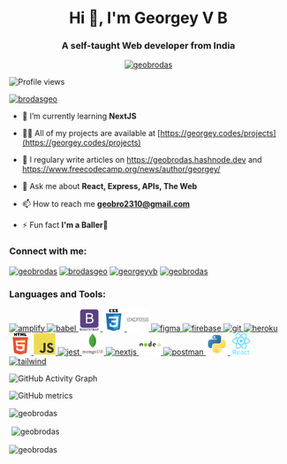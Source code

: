 <h1 align="center">Hi 👋, I'm Georgey V B</h1>
<h3 align="center">A self-taught Web developer from India</h3>

<p align="center"> <a href="https://github.com/ryo-ma/github-profile-trophy"><img src="https://github-profile-trophy.vercel.app/?username=geobrodas&theme=radical" alt="geobrodas" /></a> </p>

![Profile views](https://gpvc.arturio.dev/geobrodas)

<p align="left"> <a href="https://twitter.com/brodasgeo" target="blank"><img src="https://img.shields.io/twitter/follow/brodasgeo?logo=twitter&style=for-the-badge" alt="brodasgeo" /></a> </p>

- 🌱 I’m currently learning **NextJS**

- 👨‍💻 All of my projects are available at [https://georgey.codes/projects](https://georgey.codes/projects)

- 📝 I regulary write articles on https://geobrodas.hashnode.dev and https://www.freecodecamp.org/news/author/georgey/

- 💬 Ask me about **React, Express, APIs, The Web**

- 📫 How to reach me **geobro2310@gmail.com**

- ⚡ Fun fact **I'm a Baller🏀**

<h3 align="left">Connect with me:</h3>
<p align="left">
<a href="https://dev.to/geobrodas" target="blank"><img align="center" src="https://cdn.jsdelivr.net/npm/simple-icons@3.0.1/icons/dev-dot-to.svg" alt="geobrodas" height="30" width="40" /></a>
<a href="https://twitter.com/brodasgeo" target="blank"><img align="center" src="https://raw.githubusercontent.com/rahuldkjain/github-profile-readme-generator/master/src/images/icons/Social/twitter.svg" alt="brodasgeo" height="30" width="40" /></a>
<a href="https://linkedin.com/in/georgeyvb" target="blank"><img align="center" src="https://raw.githubusercontent.com/rahuldkjain/github-profile-readme-generator/master/src/images/icons/Social/linked-in-alt.svg" alt="georgeyvb" height="30" width="40" /></a>
<a href="https://dribbble.com/geobrodas" target="blank"><img align="center" src="https://raw.githubusercontent.com/rahuldkjain/github-profile-readme-generator/master/src/images/icons/Social/dribbble.svg" alt="geobrodas" height="30" width="40" /></a>
</p>

<h3 align="left">Languages and Tools:</h3>
<p align="left"> <a href="https://aws.amazon.com/amplify/" target="_blank"> <img src="https://docs.amplify.aws/assets/logo-dark.svg" alt="amplify" width="40" height="40"/> </a> <a href="https://babeljs.io/" target="_blank"> <img src="https://www.vectorlogo.zone/logos/babeljs/babeljs-icon.svg" alt="babel" width="40" height="40"/> </a> <a href="https://getbootstrap.com" target="_blank"> <img src="https://raw.githubusercontent.com/devicons/devicon/master/icons/bootstrap/bootstrap-plain-wordmark.svg" alt="bootstrap" width="40" height="40"/> </a> <a href="https://www.w3schools.com/css/" target="_blank"> <img src="https://raw.githubusercontent.com/devicons/devicon/master/icons/css3/css3-original-wordmark.svg" alt="css3" width="40" height="40"/> </a> <a href="https://expressjs.com" target="_blank"> <img src="https://raw.githubusercontent.com/devicons/devicon/master/icons/express/express-original-wordmark.svg" alt="express" width="40" height="40"/> </a> <a href="https://www.figma.com/" target="_blank"> <img src="https://www.vectorlogo.zone/logos/figma/figma-icon.svg" alt="figma" width="40" height="40"/> </a> <a href="https://firebase.google.com/" target="_blank"> <img src="https://www.vectorlogo.zone/logos/firebase/firebase-icon.svg" alt="firebase" width="40" height="40"/> </a> <a href="https://git-scm.com/" target="_blank"> <img src="https://www.vectorlogo.zone/logos/git-scm/git-scm-icon.svg" alt="git" width="40" height="40"/> </a> <a href="https://heroku.com" target="_blank"> <img src="https://www.vectorlogo.zone/logos/heroku/heroku-icon.svg" alt="heroku" width="40" height="40"/> </a> <a href="https://www.w3.org/html/" target="_blank"> <img src="https://raw.githubusercontent.com/devicons/devicon/master/icons/html5/html5-original-wordmark.svg" alt="html5" width="40" height="40"/> </a> <a href="https://developer.mozilla.org/en-US/docs/Web/JavaScript" target="_blank"> <img src="https://raw.githubusercontent.com/devicons/devicon/master/icons/javascript/javascript-original.svg" alt="javascript" width="40" height="40"/> </a> <a href="https://jestjs.io" target="_blank"> <img src="https://www.vectorlogo.zone/logos/jestjsio/jestjsio-icon.svg" alt="jest" width="40" height="40"/> </a> <a href="https://www.mongodb.com/" target="_blank"> <img src="https://raw.githubusercontent.com/devicons/devicon/master/icons/mongodb/mongodb-original-wordmark.svg" alt="mongodb" width="40" height="40"/> </a> <a href="https://nextjs.org/" target="_blank"> <img src="https://cdn.worldvectorlogo.com/logos/nextjs-3.svg" alt="nextjs" width="40" height="40"/> </a> <a href="https://nodejs.org" target="_blank"> <img src="https://raw.githubusercontent.com/devicons/devicon/master/icons/nodejs/nodejs-original-wordmark.svg" alt="nodejs" width="40" height="40"/> </a> <a href="https://postman.com" target="_blank"> <img src="https://www.vectorlogo.zone/logos/getpostman/getpostman-icon.svg" alt="postman" width="40" height="40"/> </a> <a href="https://www.python.org" target="_blank"> <img src="https://raw.githubusercontent.com/devicons/devicon/master/icons/python/python-original.svg" alt="python" width="40" height="40"/> </a> <a href="https://reactjs.org/" target="_blank"> <img src="https://raw.githubusercontent.com/devicons/devicon/master/icons/react/react-original-wordmark.svg" alt="react" width="40" height="40"/> </a> <a href="https://tailwindcss.com/" target="_blank"> <img src="https://www.vectorlogo.zone/logos/tailwindcss/tailwindcss-icon.svg" alt="tailwind" width="40" height="40"/> </a> </p>

![GitHub Activity Graph](https://activity-graph.herokuapp.com/graph?username=geobrodas)  

![GitHub metrics](https://metrics.lecoq.io/geobrodas) 

<p><img align="center" src="https://github-readme-stats.vercel.app/api/top-langs?username=geobrodas&show_icons=true&locale=en&layout=compact&theme=radical" alt="geobrodas" /></p>

<p>&nbsp;<img align="center" src="https://github-readme-stats.vercel.app/api?username=geobrodas&show_icons=true&locale=en&theme=radical" alt="geobrodas" /></p>

<p><img align="center" src="https://github-readme-streak-stats.herokuapp.com/?user=geobrodas&theme=radical" alt="geobrodas" /></p>
